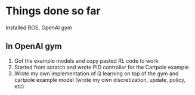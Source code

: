 # Things done so far

Installed ROS, OpenAI gym

## In OpenAI gym

1. Got the example models and copy pasted RL code to work
2. Started from scratch and wrote PID controller for the Cartpole example
3. Wrote my own implementation of Q learning on top of the gym and cartpole example model (wrote my own discretization, update, policy, etc)
